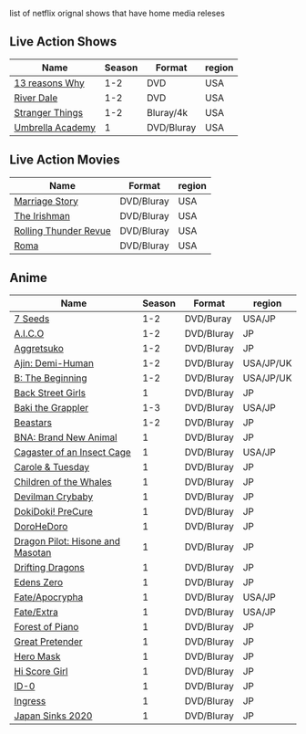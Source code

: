 list of netflix orignal shows that have home media releses 

## Live Action Shows
| Name | Season | Format | region |
|-----------	|------------  | -------------| ---------|
| [13 reasons Why ](https://www.imdb.com/title/tt1837492)| 1-2 | DVD | USA |
| [River Dale](https://www.imdb.com/title/tt4574334)| 1-2 | DVD | USA |
| [Stranger Things](https://www.imdb.com/title/tt4574334)| 1-2 | Bluray/4k | USA |
| [Umbrella Academy](https://www.imdb.com/title/tt1312171) | 1 | DVD/Bluray | USA |
 
## Live Action Movies
| Name | Format | region |
|-----------	|-------------------------| ---------|
| [Marriage Story](https://www.imdb.com/title/tt7653254)| DVD/Bluray | USA |
| [The Irishman](https://www.imdb.com/title/tt1302006)| DVD/Bluray | USA |
| [Rolling Thunder Revue](https://www.imdb.com/title/tt9577852)| DVD/Bluray | USA |
| [Roma](https://www.imdb.com/title/tt6155172)| DVD/Bluray | USA |

## Anime
| Name | Season | Format | region |
|-----------	|------------  | -------------| ---------|
| [7 Seeds ](https://www.imdb.com/title/tt9348718)                            | 1-2 | DVD/Buray | USA/JP |
| [A.I.C.O](https://www.imdb.com/title/tt8116380)                             | 1-2 | DVD/Bluray | JP |
| [Aggretsuko](https://www.imdb.com/title/tt8019444)                          | 1-2 | DVD/Bluray | JP |
| [Ajin: Demi-Human](https://www.imdb.com/title/tt5537534)                    | 1-2 | DVD/Bluray | USA/JP/UK |
| [B: The Beginning](https://www.imdb.com/title/tt7944664)                    | 1-2 | DVD/Bluray | USA/JP/UK |
| [Back Street Girls](https://www.imdb.com/title/tt8693818)                   | 1 | DVD/Bluray | JP |
| [Baki the Grappler](https://www.imdb.com/title/tt6357658)                   | 1-3 | DVD/Bluray | USA/JP |
| [Beastars](https://www.imdb.com/title/tt11043632)                           | 1-2 | DVD/Bluray | JP |
| [BNA: Brand New Animal](https://www.imdb.com/title/tt12013558)              | 1 | DVD/Bluray | JP |
| [Cagaster of an Insect Cage](https://www.imdb.com/title/tt9288892)          | 1 | DVD/Bluray | USA/JP |
| [Carole & Tuesday](https://www.imdb.com/title/tt8107988)                    | 1 | DVD/Bluray | JP |
| [Children of the Whales](https://www.imdb.com/title/tt7484994)              | 1 | DVD/Bluray | JP |
| [Devilman Crybaby](https://www.imdb.com/title/tt6660498)                    | 1 | DVD/Bluray | JP |
| [DokiDoki! PreCure](https://www.imdb.com/title/tt4621212)                   | 1 | DVD/Bluray | JP |
| [DoroHeDoro](https://www.imdb.com/title/tt11147852)                         | 1 | DVD/Bluray | JP |
| [Dragon Pilot: Hisone and Masotan](https://www.imdb.com/title/tt8528256)    | 1 | DVD/Bluray | JP |
| [Drifting Dragons](https://www.imdb.com/title/tt11418344)                   | 1 | DVD/Bluray | JP |
| [Edens Zero](https://www.imdb.com/title/tt13167196)                         | 1 | DVD/Bluray | JP |
| [Fate/Apocrypha](https://www.imdb.com/title/tt6424454)                      | 1 | DVD/Bluray | USA/JP |
| [Fate/Extra](https://www.imdb.com/title/tt7940468)                          | 1 | DVD/Bluray | USA/JP |
| [Forest of Piano](https://www.imdb.com/title/tt8043492)                     | 1 | DVD/Bluray | JP |
| [Great Pretender](https://www.imdb.com/title/tt1312171)                     | 1 | DVD/Bluray | JP |
| [Hero Mask](https://www.imdb.com/title/tt9316078)                           | 1 | DVD/Bluray | JP |
| [Hi Score Girl](https://www.imdb.com/title/tt8963328)                       | 1 | DVD/Bluray | JP |
| [ID-0](https://www.imdb.com/title/tt7161218)                                | 1 | DVD/Bluray | JP |
| [Ingress](https://www.imdb.com/title/tt9561968)                             | 1 | DVD/Bluray | JP |
| [Japan Sinks 2020](https://www.imdb.com/title/tt12031040)                   | 1 | DVD/Bluray | JP |
